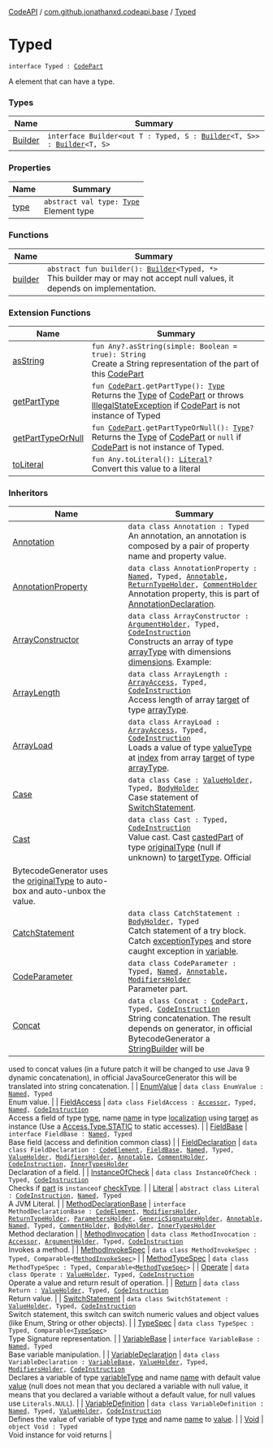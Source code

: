 [CodeAPI](../../index.md) / [com.github.jonathanxd.codeapi.base](../index.md) / [Typed](.)

# Typed

`interface Typed : `[`CodePart`](../../com.github.jonathanxd.codeapi/-code-part/index.md)

A element that can have a type.

### Types

| Name | Summary |
|---|---|
| [Builder](-builder/index.md) | `interface Builder<out T : Typed, S : `[`Builder`](-builder/index.md)`<T, S>> : `[`Builder`](../../com.github.jonathanxd.codeapi.builder/-builder/index.md)`<T, S>` |

### Properties

| Name | Summary |
|---|---|
| [type](type.md) | `abstract val type: `[`Type`](http://docs.oracle.com/javase/6/docs/api/java/lang/reflect/Type.html)<br>Element type |

### Functions

| Name | Summary |
|---|---|
| [builder](builder.md) | `abstract fun builder(): `[`Builder`](-builder/index.md)`<Typed, *>`<br>This builder may or may not accept null values, it depends on implementation. |

### Extension Functions

| Name | Summary |
|---|---|
| [asString](../../com.github.jonathanxd.codeapi.util/kotlin.-any/as-string.md) | `fun Any?.asString(simple: Boolean = true): String`<br>Create a String representation of the part of this [CodePart](../../com.github.jonathanxd.codeapi/-code-part/index.md) |
| [getPartType](../../com.github.jonathanxd.codeapi.util/get-part-type.md) | `fun `[`CodePart`](../../com.github.jonathanxd.codeapi/-code-part/index.md)`.getPartType(): `[`Type`](http://docs.oracle.com/javase/6/docs/api/java/lang/reflect/Type.html)<br>Returns the [Type](http://docs.oracle.com/javase/6/docs/api/java/lang/reflect/Type.html) of [CodePart](../../com.github.jonathanxd.codeapi/-code-part/index.md) or throws [IllegalStateException](http://docs.oracle.com/javase/6/docs/api/java/lang/IllegalStateException.html) if [CodePart](../../com.github.jonathanxd.codeapi/-code-part/index.md) is not instance of Typed |
| [getPartTypeOrNull](../../com.github.jonathanxd.codeapi.util/get-part-type-or-null.md) | `fun `[`CodePart`](../../com.github.jonathanxd.codeapi/-code-part/index.md)`.getPartTypeOrNull(): `[`Type`](http://docs.oracle.com/javase/6/docs/api/java/lang/reflect/Type.html)`?`<br>Returns the [Type](http://docs.oracle.com/javase/6/docs/api/java/lang/reflect/Type.html) of [CodePart](../../com.github.jonathanxd.codeapi/-code-part/index.md) or `null` if [CodePart](../../com.github.jonathanxd.codeapi/-code-part/index.md) is not instance of Typed. |
| [toLiteral](../../com.github.jonathanxd.codeapi.util.conversion/kotlin.-any/to-literal.md) | `fun Any.toLiteral(): `[`Literal`](../../com.github.jonathanxd.codeapi.literal/-literal/index.md)`?`<br>Convert this value to a literal |

### Inheritors

| Name | Summary |
|---|---|
| [Annotation](../-annotation/index.md) | `data class Annotation : Typed`<br>An annotation, an annotation is composed by a pair of property name and property value. |
| [AnnotationProperty](../-annotation-property/index.md) | `data class AnnotationProperty : `[`Named`](../-named/index.md)`, Typed, `[`Annotable`](../-annotable/index.md)`, `[`ReturnTypeHolder`](../-return-type-holder/index.md)`, `[`CommentHolder`](../../com.github.jonathanxd.codeapi.base.comment/-comment-holder/index.md)<br>Annotation property, this is part of [AnnotationDeclaration](../-annotation-declaration/index.md). |
| [ArrayConstructor](../-array-constructor/index.md) | `data class ArrayConstructor : `[`ArgumentHolder`](../-argument-holder/index.md)`, Typed, `[`CodeInstruction`](../../com.github.jonathanxd.codeapi/-code-instruction.md)<br>Constructs an array of type [arrayType](../-array-constructor/array-type.md) with dimensions [dimensions](../-array-constructor/dimensions.md). Example: |
| [ArrayLength](../-array-length/index.md) | `data class ArrayLength : `[`ArrayAccess`](../-array-access/index.md)`, Typed, `[`CodeInstruction`](../../com.github.jonathanxd.codeapi/-code-instruction.md)<br>Access length of array [target](../-array-length/target.md) of type [arrayType](../-array-length/array-type.md). |
| [ArrayLoad](../-array-load/index.md) | `data class ArrayLoad : `[`ArrayAccess`](../-array-access/index.md)`, Typed, `[`CodeInstruction`](../../com.github.jonathanxd.codeapi/-code-instruction.md)<br>Loads a value of type [valueType](../-array-load/value-type.md) at [index](../-array-load/--index--.md) from array [target](../-array-load/target.md) of type [arrayType](../-array-load/array-type.md). |
| [Case](../-case/index.md) | `data class Case : `[`ValueHolder`](../-value-holder/index.md)`, Typed, `[`BodyHolder`](../-body-holder/index.md)<br>Case statement of [SwitchStatement](../-switch-statement/index.md). |
| [Cast](../-cast/index.md) | `data class Cast : Typed, `[`CodeInstruction`](../../com.github.jonathanxd.codeapi/-code-instruction.md)<br>Value cast. Cast [castedPart](../-cast/casted-part.md) of type [originalType](../-cast/original-type.md) (null if unknown) to [targetType](../-cast/target-type.md). Official
BytecodeGenerator uses the [originalType](../-cast/original-type.md) to auto-box and auto-unbox the value. |
| [CatchStatement](../-catch-statement/index.md) | `data class CatchStatement : `[`BodyHolder`](../-body-holder/index.md)`, Typed`<br>Catch statement of a try block. Catch [exceptionTypes](../-catch-statement/exception-types.md) and store caught exception in [variable](../-catch-statement/variable.md). |
| [CodeParameter](../-code-parameter/index.md) | `data class CodeParameter : Typed, `[`Named`](../-named/index.md)`, `[`Annotable`](../-annotable/index.md)`, `[`ModifiersHolder`](../-modifiers-holder/index.md)<br>Parameter part. |
| [Concat](../-concat/index.md) | `data class Concat : `[`CodePart`](../../com.github.jonathanxd.codeapi/-code-part/index.md)`, Typed, `[`CodeInstruction`](../../com.github.jonathanxd.codeapi/-code-instruction.md)<br>String concatenation. The result depends on generator, in official BytecodeGenerator a [StringBuilder](http://docs.oracle.com/javase/6/docs/api/java/lang/StringBuilder.html) will be
used to concat values (in a future patch it will be changed to use Java 9 dynamic concatenation), in official
JavaSourceGenerator this will be translated into string concatenation. |
| [EnumValue](../-enum-value/index.md) | `data class EnumValue : `[`Named`](../-named/index.md)`, Typed`<br>Enum value. |
| [FieldAccess](../-field-access/index.md) | `data class FieldAccess : `[`Accessor`](../-accessor/index.md)`, Typed, `[`Named`](../-named/index.md)`, `[`CodeInstruction`](../../com.github.jonathanxd.codeapi/-code-instruction.md)<br>Access a field of type [type](../-field-access/type.md), name [name](../-field-access/name.md) in type [localization](../-field-access/localization.md) using [target](../-field-access/target.md) as instance (Use a [Access.Type.STATIC](#) to
static accesses). |
| [FieldBase](../-field-base/index.md) | `interface FieldBase : `[`Named`](../-named/index.md)`, Typed`<br>Base field (access and definition common class) |
| [FieldDeclaration](../-field-declaration/index.md) | `data class FieldDeclaration : `[`CodeElement`](../../com.github.jonathanxd.codeapi/-code-element.md)`, `[`FieldBase`](../-field-base/index.md)`, `[`Named`](../-named/index.md)`, Typed, `[`ValueHolder`](../-value-holder/index.md)`, `[`ModifiersHolder`](../-modifiers-holder/index.md)`, `[`Annotable`](../-annotable/index.md)`, `[`CommentHolder`](../../com.github.jonathanxd.codeapi.base.comment/-comment-holder/index.md)`, `[`CodeInstruction`](../../com.github.jonathanxd.codeapi/-code-instruction.md)`, `[`InnerTypesHolder`](../-inner-types-holder/index.md)<br>Declaration of a field. |
| [InstanceOfCheck](../-instance-of-check/index.md) | `data class InstanceOfCheck : Typed, `[`CodeInstruction`](../../com.github.jonathanxd.codeapi/-code-instruction.md)<br>Checks if [part](../-instance-of-check/part.md) is `instanceof` [checkType](../-instance-of-check/check-type.md). |
| [Literal](../../com.github.jonathanxd.codeapi.literal/-literal/index.md) | `abstract class Literal : `[`CodeInstruction`](../../com.github.jonathanxd.codeapi/-code-instruction.md)`, `[`Named`](../-named/index.md)`, Typed`<br>A JVM Literal. |
| [MethodDeclarationBase](../-method-declaration-base/index.md) | `interface MethodDeclarationBase : `[`CodeElement`](../../com.github.jonathanxd.codeapi/-code-element.md)`, `[`ModifiersHolder`](../-modifiers-holder/index.md)`, `[`ReturnTypeHolder`](../-return-type-holder/index.md)`, `[`ParametersHolder`](../-parameters-holder/index.md)`, `[`GenericSignatureHolder`](../-generic-signature-holder/index.md)`, `[`Annotable`](../-annotable/index.md)`, `[`Named`](../-named/index.md)`, Typed, `[`CommentHolder`](../../com.github.jonathanxd.codeapi.base.comment/-comment-holder/index.md)`, `[`BodyHolder`](../-body-holder/index.md)`, `[`InnerTypesHolder`](../-inner-types-holder/index.md)<br>Method declaration |
| [MethodInvocation](../-method-invocation/index.md) | `data class MethodInvocation : `[`Accessor`](../-accessor/index.md)`, `[`ArgumentHolder`](../-argument-holder/index.md)`, Typed, `[`CodeInstruction`](../../com.github.jonathanxd.codeapi/-code-instruction.md)<br>Invokes a method. |
| [MethodInvokeSpec](../../com.github.jonathanxd.codeapi.common/-method-invoke-spec/index.md) | `data class MethodInvokeSpec : Typed, Comparable<`[`MethodInvokeSpec`](../../com.github.jonathanxd.codeapi.common/-method-invoke-spec/index.md)`>` |
| [MethodTypeSpec](../../com.github.jonathanxd.codeapi.common/-method-type-spec/index.md) | `data class MethodTypeSpec : Typed, Comparable<`[`MethodTypeSpec`](../../com.github.jonathanxd.codeapi.common/-method-type-spec/index.md)`>` |
| [Operate](../-operate/index.md) | `data class Operate : `[`ValueHolder`](../-value-holder/index.md)`, Typed, `[`CodeInstruction`](../../com.github.jonathanxd.codeapi/-code-instruction.md)<br>Operate a value and return result of operation. |
| [Return](../-return/index.md) | `data class Return : `[`ValueHolder`](../-value-holder/index.md)`, Typed, `[`CodeInstruction`](../../com.github.jonathanxd.codeapi/-code-instruction.md)<br>Return value. |
| [SwitchStatement](../-switch-statement/index.md) | `data class SwitchStatement : `[`ValueHolder`](../-value-holder/index.md)`, Typed, `[`CodeInstruction`](../../com.github.jonathanxd.codeapi/-code-instruction.md)<br>Switch statement, this switch can switch numeric values and object values (like Enum, String or other
objects). |
| [TypeSpec](../-type-spec/index.md) | `data class TypeSpec : Typed, Comparable<`[`TypeSpec`](../-type-spec/index.md)`>`<br>Type Signature representation. |
| [VariableBase](../-variable-base/index.md) | `interface VariableBase : `[`Named`](../-named/index.md)`, Typed`<br>Base variable manipulation. |
| [VariableDeclaration](../-variable-declaration/index.md) | `data class VariableDeclaration : `[`VariableBase`](../-variable-base/index.md)`, `[`ValueHolder`](../-value-holder/index.md)`, Typed, `[`ModifiersHolder`](../-modifiers-holder/index.md)`, `[`CodeInstruction`](../../com.github.jonathanxd.codeapi/-code-instruction.md)<br>Declares a variable of type [variableType](../-variable-declaration/variable-type.md) and name [name](../-variable-declaration/name.md) with default value [value](../-variable-declaration/value.md) (null does not
mean that you declared a variable with null value, it means that you declared a variable without a default value,
for null values use `Literals.NULL`). |
| [VariableDefinition](../-variable-definition/index.md) | `data class VariableDefinition : `[`Named`](../-named/index.md)`, Typed, `[`ValueHolder`](../-value-holder/index.md)`, `[`CodeInstruction`](../../com.github.jonathanxd.codeapi/-code-instruction.md)<br>Defines the value of variable of type [type](../-variable-definition/type.md) and name [name](../-variable-definition/name.md) to [value](../-variable-definition/value.md). |
| [Void](../../com.github.jonathanxd.codeapi.common/-void/index.md) | `object Void : Typed`<br>Void instance for void returns |
